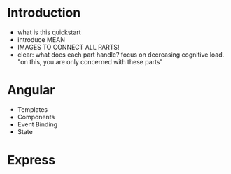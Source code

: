 # Introduction
- what is this quickstart
- introduce MEAN
- IMAGES TO CONNECT ALL PARTS!
- clear: what does each part handle? focus on decreasing cognitive load. "on this, you are only concerned with these parts"
# Angular
-  Templates
- Components
- Event Binding
- State
# Express
